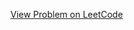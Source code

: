 [View Problem on LeetCode](https://leetcode.com/problems/longest-subarray-of-1s-after-deleting-one-element/)